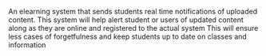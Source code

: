 An elearning system that sends students real time notifications of uploaded content.
This system will help alert student or users of updated content along as they are online and registered to the actual system
This will ensure less cases of forgetfulness and keep students up to date on classes and information 
